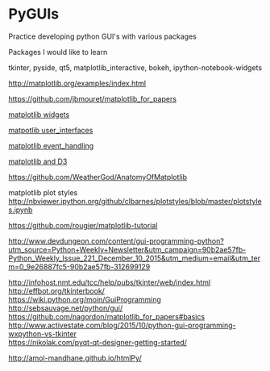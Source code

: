PyGUIs
======

Practice developing python GUI's with various packages

Packages I would like to learn 

tkinter, pyside, qt5, matplotlib_interactive, bokeh, ipython-notebook-widgets

http://matplotlib.org/examples/index.html

https://github.com/jbmouret/matplotlib_for_papers

[matplotlib widgets](http://matplotlib.org/examples/widgets/index.html)  

[matpotlib user_interfaces](http://matplotlib.org/examples/user_interfaces/index.html)  

[matplotlib event_handling](http://matplotlib.org/examples/event_handling/keypress_demo.html)  

[matplotlib and D3](http://mpld3.github.io/)

https://github.com/WeatherGod/AnatomyOfMatplotlib

matplotlib plot styles
http://nbviewer.ipython.org/github/clbarnes/plotstyles/blob/master/plotstyles.ipynb

https://github.com/rougier/matplotlib-tutorial

http://www.devdungeon.com/content/gui-programming-python?utm_source=Python+Weekly+Newsletter&utm_campaign=90b2ae57fb-Python_Weekly_Issue_221_December_10_2015&utm_medium=email&utm_term=0_9e26887fc5-90b2ae57fb-312699129

http://infohost.nmt.edu/tcc/help/pubs/tkinter/web/index.html
http://effbot.org/tkinterbook/  
https://wiki.python.org/moin/GuiProgramming  
http://sebsauvage.net/python/gui/  
https://github.com/nagordon/matplotlib_for_papers#basics  
http://www.activestate.com/blog/2015/10/python-gui-programming-wxpython-vs-tkinter  
https://nikolak.com/pyqt-qt-designer-getting-started/

http://amol-mandhane.github.io/htmlPy/  
